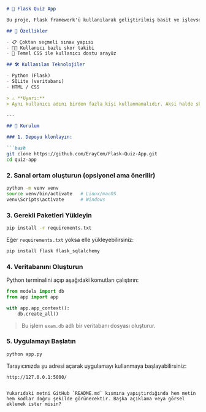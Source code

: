 ````markdown
# 🧠 Flask Quiz App

Bu proje, Flask framework'ü kullanılarak geliştirilmiş basit ve işlevsel bir çoktan seçmeli sınav (quiz) uygulamasıdır. Kullanıcılar soruları cevaplayarak puan alır ve sistem hem kullanıcının en yüksek skorunu hem de tüm kullanıcılar arasındaki en yüksek skoru takip eder.

## 🚀 Özellikler

- 📋 Çoktan seçmeli sınav yapısı  
- 🧑‍💻 Kullanıcı bazlı skor takibi  
- 🎨 Temel CSS ile kullanıcı dostu arayüz

## 🛠️ Kullanılan Teknolojiler

- Python (Flask)  
- SQLite (veritabanı)  
- HTML / CSS

> ⚠️ **Uyarı:**  
> Aynı kullanıcı adını birden fazla kişi kullanmamalıdır. Aksi halde skorlar çakışabilir.

---

## 🔧 Kurulum

### 1. Depoyu klonlayın:

```bash
git clone https://github.com/ErayCem/Flask-Quiz-App.git
cd quiz-app
````

### 2. Sanal ortam oluşturun (opsiyonel ama önerilir)

```bash
python -m venv venv
source venv/bin/activate   # Linux/macOS
venv\Scripts\activate      # Windows
```

### 3. Gerekli Paketleri Yükleyin

```bash
pip install -r requirements.txt
```

Eğer `requirements.txt` yoksa elle yükleyebilirsiniz:

```bash
pip install flask flask_sqlalchemy
```

### 4. Veritabanını Oluşturun

Python terminalini açıp aşağıdaki komutları çalıştırın:

```python
from models import db
from app import app

with app.app_context():
    db.create_all()
```

> Bu işlem `exam.db` adlı bir veritabanı dosyası oluşturur.

### 5. Uygulamayı Başlatın

```bash
python app.py
```

Tarayıcınızda şu adresi açarak uygulamayı kullanmaya başlayabilirsiniz:

```
http://127.0.0.1:5000/
```

```

Yukarıdaki metni GitHub `README.md` kısmına yapıştırdığında hem metin hem kodlar doğru şekilde görünecektir. Başka açıklama veya görsel eklemek ister misin?
```
